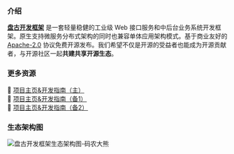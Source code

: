 ### 介绍

[**盘古开发框架**](https://pangu.pulanit.com) 是一套轻量稳健的工业级 Web 接口服务和中后台业务系统开发框架。原生支持微服务分布式架构的同时也兼容单体应用架构模式。基于商业友好的 [Apache-2.0](https://www.apache.org/licenses/LICENSE-2.0) 协议免费开源发布。我们希望不仅是开源的受益者也能成为开源贡献者，与开源社区一起**共建共享开源生态**。

### 更多资源

:maple_leaf: [项目主页&开发指南（主）](https://pangu.pulanit.com)  
:leaves: [项目主页&开发指南（备1）](https://xiongchun.github.io/pangu-framework)  
:sunflower: [项目主页&开发指南（备2）](https://pulanos.gitee.io/pangu-framework)

### 生态架构图
![盘古开发框架生态架构图-码农大熊](https://gitcode.net/pulanos/pangu-framework/-/raw/master/docs/resources/doc/34-pangu-framework.png)